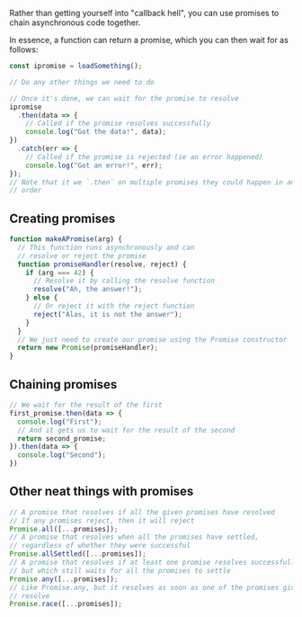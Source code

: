 Rather than getting yourself into "callback hell", you can use promises to chain asynchronous code together.

In essence, a function can return a promise, which you can then wait for as follows:

```js
const ipromise = loadSomething();

// Do any other things we need to do

// Once it's done, we can wait for the promise to resolve
ipromise
  .then(data => {
    // Called if the promise resolves successfully
    console.log("Got the data!", data);
})
  .catch(err => {
    // Called if the promise is rejected (ie an error happened)
    console.log("Got an error!", err);
});
// Note that it we `.then` on multiple promises they could happen in any
// order
```

## Creating promises

```js
function makeAPromise(arg) {
  // This function runs asynchronously and can
  // resolve or reject the promise
  function promiseHandler(resolve, reject) {
    if (arg === 42) {
      // Resolve it by calling the resolve function
      resolve("Ah, the answer!");
    } else {
      // Or reject it with the reject function
      reject("Alas, it is not the answer");
    }
  }
  // We just need to create our promise using the Promise constructor
  return new Promise(promiseHandler);
}
```

## Chaining promises

```js
// We wait for the result of the first
first_promise.then(data => {
  console.log("First");
  // And it gets us to wait for the result of the second
  return second_promise;
}).then(data => {
  console.log("Second");
})
```

## Other neat things with promises

```js
// A promise that resolves if all the given promises have resolved
// If any promises reject, then it will reject
Promise.all([...promises]);
// A promise that resolves when all the promises have settled, 
// regardless of whether they were successful
Promise.allSettled([...promises]);
// A promise that resolves if at least one promise resolves successfully,
// but which still waits for all the promises to settle
Promise.any([...promises]);
// Like Promise.any, but it resolves as soon as one of the promises given
// resolve
Promise.race([...promises]);
```